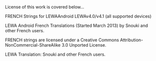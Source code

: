 License of this work is covered below...

FRENCH Strings for LEWAAndroid LEWAv4.0/v4.1 (all supported devices)

LEWA Android French Translations (Started March 2013) by Snouki and other French users.

FRENCH strings are licensed under a Creative Commons Attribution-NonCommercial-ShareAlike 3.0 Unported License.


LEWA Translation: Snouki and other French users.
